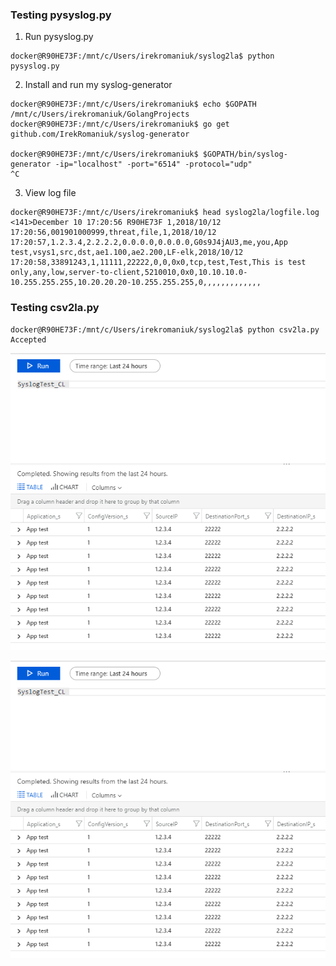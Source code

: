 ### Testing pysyslog.py

1) Run pysyslog.py

```
docker@R90HE73F:/mnt/c/Users/irekromaniuk/syslog2la$ python pysyslog.py

```

2) Install and run my syslog-generator

```
docker@R90HE73F:/mnt/c/Users/irekromaniuk$ echo $GOPATH
/mnt/c/Users/irekromaniuk/GolangProjects
docker@R90HE73F:/mnt/c/Users/irekromaniuk$ go get github.com/IrekRomaniuk/syslog-generator

docker@R90HE73F:/mnt/c/Users/irekromaniuk$ $GOPATH/bin/syslog-generator -ip="localhost" -port="6514" -protocol="udp"
^C
```

3) View log file

```
docker@R90HE73F:/mnt/c/Users/irekromaniuk$ head syslog2la/logfile.log
<141>December 10 17:20:56 R90HE73F 1,2018/10/12 17:20:56,001901000999,threat,file,1,2018/10/12 17:20:57,1.2.3.4,2.2.2.2,0.0.0.0,0.0.0.0,G0s9J4jAU3,me,you,App test,vsys1,src,dst,ae1.100,ae2.200,LF-elk,2018/10/12 17:20:58,33891243,1,11111,22222,0,0,0x0,tcp,test,Test,This is test only,any,low,server-to-client,5210010,0x0,10.10.10.0-10.255.255.255,10.20.20.20-10.255.255.255,0,,,,,,,,,,,,,
```

### Testing csv2la.py

```
docker@R90HE73F:/mnt/c/Users/irekromaniuk/syslog2la$ python csv2la.py
Accepted
```
![Logs](la.png)
<div style='float: center'>
  <img style='width: 600px' src="la.png"></img>
</div>